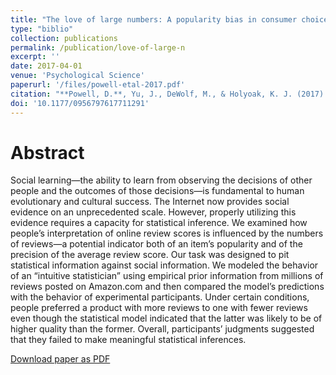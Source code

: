 ```yaml
---
title: "The love of large numbers: A popularity bias in consumer choice"
type: "biblio"
collection: publications
permalink: /publication/love-of-large-n
excerpt: ''
date: 2017-04-01
venue: 'Psychological Science'
paperurl: '/files/powell-etal-2017.pdf'
citation: "**Powell, D.**, Yu, J., DeWolf, M., & Holyoak, K. J. (2017). The love of large numbers: A popularity bias in consumer choice. *Psychological Science*, *28*(10), 1432-1442."
doi: '10.1177/0956797617711291'
---
```


# Abstract

Social learning—the ability to learn from observing the decisions of other people and the outcomes of those decisions—is fundamental to human evolutionary and cultural success. The Internet now provides social evidence on an unprecedented scale. However, properly utilizing this evidence requires a capacity for statistical inference. We examined how people’s interpretation of online review scores is influenced by the numbers of reviews—a potential indicator both of an item’s popularity and of the precision of the average review score. Our task was designed to pit statistical information against social information. We modeled the behavior of an “intuitive statistician” using empirical prior information from millions of reviews posted on Amazon.com and then compared the model’s predictions with the behavior of experimental participants. Under certain conditions, people preferred a product with more reviews to one with fewer reviews even though the statistical model indicated that the latter was likely to be of higher quality than the former. Overall, participants’ judgments suggested that they failed to make meaningful statistical inferences.

[Download paper as PDF](http://derekmpowell.com/files/powell-etal-2017.pdf)

